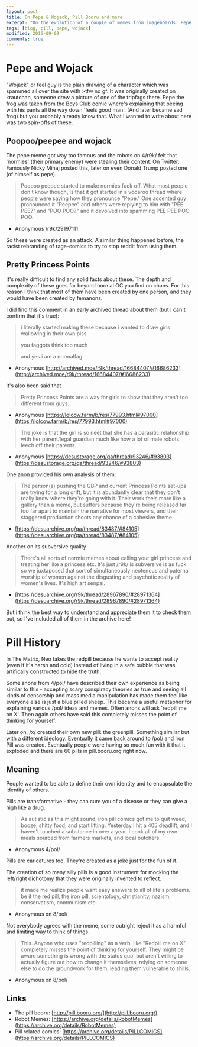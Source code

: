 ```yaml
---
layout: post
title: On Pepe & Wojack, Pill Booru and more
excerpt: "On the evolution of a couple of memes from imageboards: Pepe the frog, wojack and the red pill."
tags: [blog, pill, pepe, wojack]
modified: 2016-09-02
comments: true
---
```


# Pepe and Wojack

"Wojack" or feel guy is the plain drawing of a character which was spammed all over the site with >tfw no gf. It was originally created on krautchan, someone drew a picture of one of the tripfags there.
Pepe the frog was taken from the Boys Club comic where's explaining that peeing with his pants all the way down 'feels good man'. (And later became sad frog) but you probably already know that. What I wanted to write about here was two spin-offs of these.

## Poopoo/peepee and wojack

The pepe meme got way too famous and the robots on 4/r9k/ felt that 'normies' (their primary enemy) were stealing their content. On Twitter: Famously Nicky Minaj posted this, later on even Donald Trump posted one (of himself as pepe).

> Poopoo peepee started to make normies fuck off.
> What most people don't know though, is that it got started in a vocaroo thread where people were saying how they pronounce "Pepe." One accented guy pronounced it "Peepee" and others were replying to him with "PEE PEE?" and "POO POO?" and it devolved into spamming PEE PEE POO POO.
- Anonymous /r9k/29197111

So these were created as an attack. A similar thing happened before, the racist rebranding of rage-comics to try to stop reddit from using them.

## Pretty Princess Points

It's really difficult to find any solid facts about these. The depth and complexity of these goes far beyond normal OC you find on chans. For this reason I think that most of them have been created by one person, and they would have been created by femanons.

I did find this comment in an early archived thread about them (but I can't confirm that it's true):

> i literally started making these because i wanted to draw girls wallowing in their own piss
> 
> you faggots think too much
> 
> and yes i am a normalfag 
- Anonymous [http://archived.moe/r9k/thread/16684407/#16686233](http://archived.moe/r9k/thread/16684407/#16686233)

It's also been said that
> Pretty Princess Points are a way for girls to show that they aren't too different from guys.
- Anonymous [https://lolcow.farm/b/res/77993.html#97000](https://lolcow.farm/b/res/77993.html#97000)

> The joke is that the girl is so neet that she has a parasitic relationship with her parent/legal guardian much like how a lot of male robots leech off their parents. 
- Anonymous [https://desustorage.org/qa/thread/93246/#93803](https://desustorage.org/qa/thread/93246/#93803)

One anon provided his own analysis of them:
> The person(s) pushing the GBP and current Princess Points set-ups are trying for a long grift, but it is abundantly clear that they don't really know where they're going with it. Their work feels more like a gallery than a meme, but suffers because they're being released far too far apart to maintain the narrative for most viewers, and their staggered production shoots any chance of a cohesive theme.
- [https://desuarchive.org/qa/thread/83487/#84105](https://desuarchive.org/qa/thread/83487/#84105)

Another on its subversive quality

> There's all sorts of normie memes about calling your girl princess and treating her like a princess etc. It's just /r9k/ is subversive is as fuck so we juxtaposed that sort of simultaneously neotenous and paternal worship of women against the disgusting and psychotic reality of women's lives. It's high art senpai. 
- [https://desuarchive.org/r9k/thread/28967890/#28971364](https://desuarchive.org/r9k/thread/28967890/#28971364)

But i think the best way to understand and appreciate them it to check them out, so I've included all of them in the archive here!


# Pill History

In The Matrix, Neo takes the redpill because he wants to accept reality (even if it's harsh and cold) instead of living in a safe bubble that was artifically constructed to hide the truth.

Some anons from 4/pol/ have described their own experience as being similar to this - accepting scary conspiracy theories as true and seeing all kinds of censorship and mass media manipulation has made them feel like everyone else is just a blue pilled sheep. This became a useful metaphor for explaining various /pol/ ideas and memes. Often anons will ask 'redpill me on X'. Then again others have said this completely misses the point of thinking for yourself.

Later on, /x/ created their own new pill: the greenpill. Something similar but with a different ideology. Eventually it came back around to /pol/ and Iron Pill was created. Eventually people were having so much fun with it that it exploded and there are 60 pills in pill.booru.org right now.

## Meaning

People wanted to be able to define their own identity and to encapsulate the identity of others.

Pills are transformative - they can cure you of a disease or they can give a high like a drug.

> As autistic as this might sound, iron pill comics got me to quit weed, booze, shitty food, and start lifting.
> Yesterday I hit a 405 deadlift, and I haven't touched a substance in over a year. I cook all of my own meals sourced from farmers markets, and local butchers.
- Anonymous 4/pol/

Pills are caricatures too. They're created as a joke just for the fun of it.

The creation of so many silly pills is a good instrument for mocking the left/right dichotomy that they were originally invented to reflect.

> it made me realize people want easy answers to all of life's problems. be it the red pill, the iron pill, scientology, christianity, nazism, conservatism, communism etc.
- Anonymous on 8/pol/

Not everybody agrees with the meme, some outright reject it as a harmful and limiting way to think of things.

> This. Anyone who uses "redpilling" as a verb, like "Redpill me on X", completely misses the point of thinking for yourself. They might be aware something is wrong with the status quo, but aren't willing to actually figure out how to change it themselves, relying on someone else to do the groundwork for them, leading them vulnerable to shills.
- Anonymous on 8/pol/

## Links

* The pill booru: [http://pill.booru.org/](http://pill.booru.org/)
* Robot Memes: [https://archive.org/details/RobotMemes](https://archive.org/details/RobotMemes)
* Pill related comics: [https://archive.org/details/PILLCOMICS](https://archive.org/details/PILLCOMICS)
